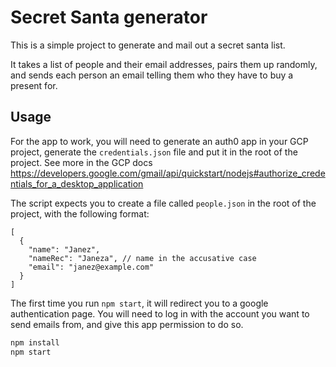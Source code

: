 # Secret Santa generator

This is a simple project to generate and mail out a secret santa list.

It takes a list of people and their email addresses, pairs them up randomly, and sends each person an email telling them who they have to buy a present for.

## Usage

For the app to work, you will need to generate an auth0 app in your GCP project, generate the `credentials.json` file and put it in the root of the project.
See more in the GCP docs https://developers.google.com/gmail/api/quickstart/nodejs#authorize_credentials_for_a_desktop_application

The script expects you to create a file called `people.json` in the root of the project, with the following format:

```jsonc
[
  {
    "name": "Janez",
    "nameRec": "Janeza", // name in the accusative case
    "email": "janez@example.com"
  }
]
```
    
The first time you run `npm start`, it will redirect you to a google authentication page. You will need to log in with the account you want to send emails from, and give this app permission to do so.

```bash
npm install
npm start
```